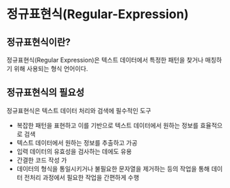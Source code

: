 # 정규표현식(Regular-Expression)
## 정규표현식이란?
정규표현식(Regular Expression)은 텍스트 데이터에서 특정한 패턴을 찾거나 매칭하기 위해 사용되는 형식 언어이다.

## 정규표현식의 필요성
정규표현식은 텍스트 데이터 처리와 검색에 필수적인 도구

* 복잡한 패턴을 표현하고 이를 기반으로 텍스트 데이터에서 원하는 정보를 효율적으로 검색
* 텍스트 데이터에서 원하는 정보를 추출하고 가공 
* 입력 데이터의 유효성을 검사하는 데에도 유용
* 간결한 코드 작성 가
* 데이터의 형식을 통일시키거나 불필요한 문자열을 제거하는 등의 작업을 통해 데이터 전처리 과정에서 필요한 작업을 간편하게 수행
